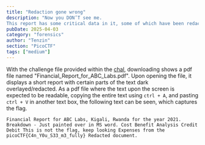 ```yaml
---
title: "Redaction gone wrong"
description: "Now you DON’T see me.
This report has some critical data in it, some of which have been redacted correctly, while some were not. Can you find an important key that was not redacted properly?"
pubDate: 2025-04-03
category: "forensics"
author: "Tenzin"
section: "PicoCTF"
tags: ["medium"]
---
```

With the challenge file provided within the [chal](https://play.picoctf.org/practice/challenge/290?page=1&search=Reda), downloading shows a pdf file named "Financial_Report_for_ABC_Labs.pdf". 
Upon opening the file, it displays a short report with certain parts of the text dark overlayed/redacted.
As a pdf file where the text upon the screen is expected to be readable, copying the entire text using `ctrl + A`, and pasting `ctrl + V` in another text box, the following text can be seen, which captures the flag.
```
Financial Report for ABC Labs, Kigali, Rwanda for the year 2021. Breakdown - Just painted over in MS word. Cost Benefit Analysis Credit Debit This is not the flag, keep looking Expenses from the picoCTF{C4n_Y0u_S33_m3_fully} Redacted document.
```